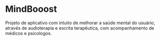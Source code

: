 # MindBooost
Projeto de aplicativo com intuito de melhorar a saúde mental do usuário, através de audioterapia e escrita terapêutica, com acompanhamento de médicos e psicologos.
